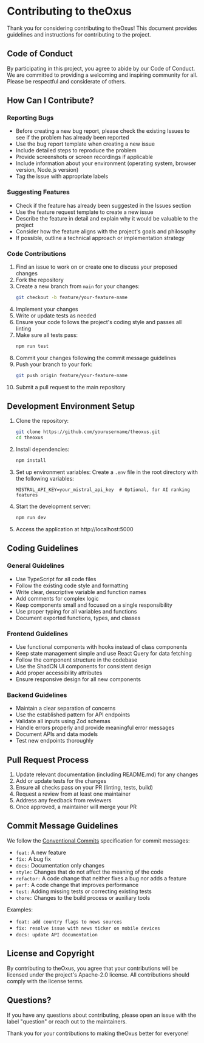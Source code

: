 # Contributing to theOxus

Thank you for considering contributing to theOxus! This document provides guidelines and instructions for contributing to the project.

## Code of Conduct

By participating in this project, you agree to abide by our Code of Conduct. We are committed to providing a welcoming and inspiring community for all. Please be respectful and considerate of others.

## How Can I Contribute?

### Reporting Bugs

- Before creating a new bug report, please check the existing Issues to see if the problem has already been reported
- Use the bug report template when creating a new issue
- Include detailed steps to reproduce the problem
- Provide screenshots or screen recordings if applicable
- Include information about your environment (operating system, browser version, Node.js version)
- Tag the issue with appropriate labels

### Suggesting Features

- Check if the feature has already been suggested in the Issues section
- Use the feature request template to create a new issue
- Describe the feature in detail and explain why it would be valuable to the project
- Consider how the feature aligns with the project's goals and philosophy
- If possible, outline a technical approach or implementation strategy

### Code Contributions

1. Find an issue to work on or create one to discuss your proposed changes
2. Fork the repository
3. Create a new branch from `main` for your changes:
   ```bash
   git checkout -b feature/your-feature-name
   ```
4. Implement your changes
5. Write or update tests as needed
6. Ensure your code follows the project's coding style and passes all linting
7. Make sure all tests pass:
   ```bash
   npm run test
   ```
8. Commit your changes following the commit message guidelines
9. Push your branch to your fork:
   ```bash
   git push origin feature/your-feature-name
   ```
10. Submit a pull request to the main repository

## Development Environment Setup

1. Clone the repository:
   ```bash
   git clone https://github.com/yourusername/theoxus.git
   cd theoxus
   ```

2. Install dependencies:
   ```bash
   npm install
   ```

3. Set up environment variables:
   Create a `.env` file in the root directory with the following variables:
   ```
   MISTRAL_API_KEY=your_mistral_api_key  # Optional, for AI ranking features
   ```

4. Start the development server:
   ```bash
   npm run dev
   ```

5. Access the application at http://localhost:5000

## Coding Guidelines

### General Guidelines

- Use TypeScript for all code files
- Follow the existing code style and formatting
- Write clear, descriptive variable and function names
- Add comments for complex logic
- Keep components small and focused on a single responsibility
- Use proper typing for all variables and functions
- Document exported functions, types, and classes

### Frontend Guidelines

- Use functional components with hooks instead of class components
- Keep state management simple and use React Query for data fetching
- Follow the component structure in the codebase
- Use the ShadCN UI components for consistent design
- Add proper accessibility attributes
- Ensure responsive design for all new components

### Backend Guidelines

- Maintain a clear separation of concerns
- Use the established pattern for API endpoints
- Validate all inputs using Zod schemas
- Handle errors properly and provide meaningful error messages
- Document APIs and data models
- Test new endpoints thoroughly

## Pull Request Process

1. Update relevant documentation (including README.md) for any changes
2. Add or update tests for the changes
3. Ensure all checks pass on your PR (linting, tests, build)
4. Request a review from at least one maintainer
5. Address any feedback from reviewers
6. Once approved, a maintainer will merge your PR

## Commit Message Guidelines

We follow the [Conventional Commits](https://www.conventionalcommits.org/) specification for commit messages:

- `feat:` A new feature
- `fix:` A bug fix
- `docs:` Documentation only changes
- `style:` Changes that do not affect the meaning of the code
- `refactor:` A code change that neither fixes a bug nor adds a feature
- `perf:` A code change that improves performance
- `test:` Adding missing tests or correcting existing tests
- `chore:` Changes to the build process or auxiliary tools

Examples:
- `feat: add country flags to news sources`
- `fix: resolve issue with news ticker on mobile devices`
- `docs: update API documentation`

## License and Copyright

By contributing to theOxus, you agree that your contributions will be licensed under the project's Apache-2.0 license. All contributions should comply with the license terms.

## Questions?

If you have any questions about contributing, please open an issue with the label "question" or reach out to the maintainers.

Thank you for your contributions to making theOxus better for everyone!